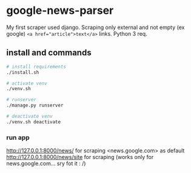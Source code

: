 # google-news-parser
My first scraper used django.
Scraping only external and not empty (ex google) ```<a href="article">text</a>``` links.
Python 3 req.

## install and commands

``` bash
# install requirements
./install.sh

# activate venv
./venv.sh

# runserver
./manage.py runserver

# deactivate venv
./venv.sh deactivate
```

### run app
http://127.0.0.1:8000/news/ for scraping <news.google.com> as default
http://127.0.0.1:8000/news/site for scraping <site> (works only for news.google.com... sry fot it : /)

